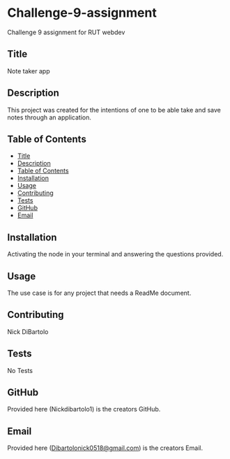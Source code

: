 # Challenge-9-assignment
Challenge 9 assignment for RUT webdev
## Title
Note taker app
## Description
This project was created for the intentions of one to be able take and save notes through an application.
## Table of Contents
- [Title](#title)
- [Description](#description)
- [Table of Contents](#table-of-contents)
- [Installation](#installation)
- [Usage](#usage)
- [Contributing](#contributing)
- [Tests](#tests)
- [GitHub](#github)
- [Email](#email)
## Installation
Activating the node in your terminal and answering the questions provided.
## Usage
The use case is for any project that needs a ReadMe document.
## Contributing
Nick DiBartolo
## Tests
No Tests
## GitHub
Provided here (Nickdibartolo1) is the creators GitHub.
## Email
Provided here (Dibartolonick0518@gmail.com) is the creators Email.
